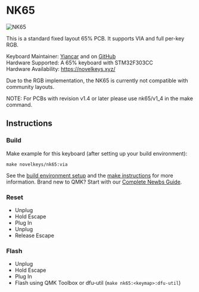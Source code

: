 NK65
=========

![NK65](https://i.imgur.com/EXNbVpL.jpg)

This is a standard fixed layout 65% PCB. It supports VIA and full per-key RGB.

Keyboard Maintainer: [Yiancar](http://yiancar-designs.com/) and on [GitHub](https://github.com/yiancar)   
Hardware Supported: A 65% keyboard with STM32F303CC   
Hardware Availability: https://novelkeys.xyz/   

Due to the RGB implementation, the NK65 is currently not compatible with community layouts.

NOTE: For PCBs with revision v1.4 or later please use nk65/v1_4 in the make command.

## Instructions

### Build

Make example for this keyboard (after setting up your build environment):

    make novelkeys/nk65:via

See the [build environment setup](https://docs.qmk.fm/#/getting_started_build_tools) and the [make instructions](https://docs.qmk.fm/#/getting_started_make_guide) for more information. Brand new to QMK? Start with our [Complete Newbs Guide](https://docs.qmk.fm/#/newbs).

### Reset

- Unplug
- Hold Escape
- Plug In
- Unplug
- Release Escape

### Flash

- Unplug
- Hold Escape
- Plug In
- Flash using QMK Toolbox or dfu-util (`make nk65:<keymap>:dfu-util`)
